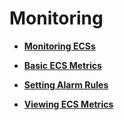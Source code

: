 # Monitoring<a name="EN-US_TOPIC_0072987316"></a>

-   **[Monitoring ECSs](monitoring-ecss.md)**  

-   **[Basic ECS Metrics](basic-ecs-metrics.md)**  

-   **[Setting Alarm Rules](setting-alarm-rules.md)**  

-   **[Viewing ECS Metrics](viewing-ecs-metrics.md)**  


